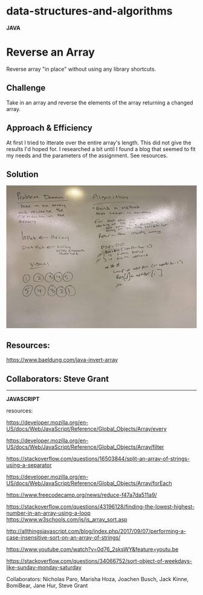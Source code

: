# data-structures-and-algorithms

**JAVA**
# Reverse an Array

Reverse array "in place" without using any library shortcuts.

## Challenge
Take in an array and reverse the elements of the array returning a changed array.

## Approach & Efficiency
At first I tried to itterate over the entire array's length. This did not give the results I'd hoped for. I researched a bit until I found a blog that seemed to fit my needs and the parameters of the assignment. See resources.

## Solution

![Image of Whiteboard Reverse Array](https://github.com/rnmessick/data-structures-and-algorithms/blob/master/code401challenges/whiteboards/reverseArrayWhiteboard.jpg)

## Resources:
https://www.baeldung.com/java-invert-array

## Collaborators: Steve Grant

---

**JAVASCRIPT**

resources:

https://developer.mozilla.org/en-US/docs/Web/JavaScript/Reference/Global_Objects/Array/every

https://developer.mozilla.org/en-US/docs/Web/JavaScript/Reference/Global_Objects/Array/filter

https://stackoverflow.com/questions/16503844/split-an-array-of-strings-using-a-separator

https://developer.mozilla.org/en-US/docs/Web/JavaScript/Reference/Global_Objects/Array/forEach

https://www.freecodecamp.org/news/reduce-f47a7da511a9/

https://stackoverflow.com/questions/43196128/finding-the-lowest-highest-number-in-an-array-using-a-loop
https://www.w3schools.com/js/js_array_sort.asp

http://allthingsjavascript.com/blog/index.php/2017/09/07/performing-a-case-insensitive-sort-on-an-array-of-strings/

https://www.youtube.com/watch?v=0d76_2sksWY&feature=youtu.be

https://stackoverflow.com/questions/34066752/sort-object-of-weekdays-like-sunday-monday-saturday

Collaborators: Nicholas Paro, Marisha Hoza, Joachen Busch, Jack Kinne, BomiBear, Jane Hur, Steve Grant
